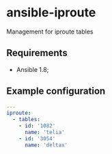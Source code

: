 # ansible-iproute

Management for iproute tables

## Requirements

* Ansible 1.8;

## Example configuration

```yaml
---
iproute:
  - tables:
    - id: '1082'
      name: 'telia'
    - id: '3054'
      name: 'deltax'
```

